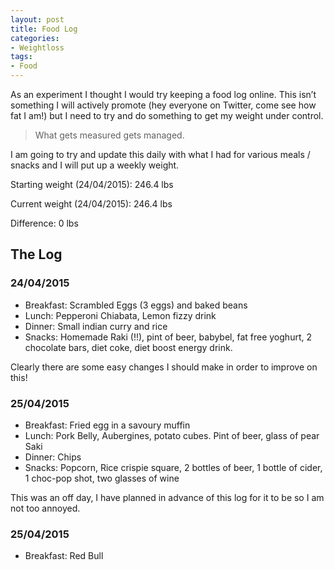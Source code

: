 ```yaml
---
layout: post
title: Food Log
categories:
- Weightloss
tags:
- Food
---
```


As an experiment I thought I would try keeping a food log online. This isn’t something I will actively promote (hey everyone on Twitter, come see how fat I am!) but I need to try and do something to get my weight under control.

> What gets measured gets managed.

I am going to try and update this daily with what I had for various meals / snacks and I will put up a weekly weight.

Starting weight (24/04/2015): 246.4 lbs  

Current weight (24/04/2015):  246.4 lbs

Difference: 0 lbs

## The Log

### 24/04/2015

* Breakfast: Scrambled Eggs (3 eggs) and baked beans
* Lunch: Pepperoni Chiabata, Lemon fizzy drink
* Dinner: Small indian curry and rice
* Snacks: Homemade Raki (!!), pint of beer, babybel, fat free yoghurt, 2 chocolate bars, diet coke, diet boost energy drink.

Clearly there are some easy changes I should make in order to improve on this!

### 25/04/2015

* Breakfast: Fried egg in a savoury muffin
* Lunch: Pork Belly, Aubergines, potato cubes. Pint of beer, glass of pear Saki
* Dinner: Chips
* Snacks: Popcorn, Rice crispie square, 2 bottles of beer, 1 bottle of cider, 1 choc-pop shot, two glasses of wine

This was an off day, I have planned in advance of this log for it to be so I am not too annoyed.

### 25/04/2015

* Breakfast: Red Bull

